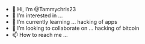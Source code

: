 - 👋 Hi, I’m @Tammychris23
- 👀 I’m interested in ...
- 🌱 I’m currently learning ... hacking of apps
- 💞️ I’m looking to collaborate on ... hacking of bitcoin
- 📫 How to reach me ...

<!---
Tammychris23/Tammychris23 is a ✨ special ✨ repository because its `README.md` (this file) appears on your GitHub profile.
You can click the Preview link to take a look at your changes.
--->
